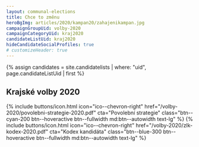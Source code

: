 ```yaml
---
layout: communal-elections
title: Chce to změnu
heroBgImg: articles/2020/kampan20/zahajenikampan.jpg
campaignGroupUid: volby-2020
campaignCategoryUid: kraj2020
candidateListUid: kraj2020
hideCandidateSocialProfiles: true
# customizeHeader: true
---
```

{% assign candidates = site.candidatelists | where: "uid", page.candidateListUid | first %}
<!-- {% capture mainContent %}
  <h1 class="head-alt-lg md:head-alt-xl text-center">Krajské volby 2020</h1>
{% endcapture %} -->

<!-- {% capture subContent %}
  <h2 class="head-alt-base md:head-alt-md mt-2 text-center">Šance <strong>změnit budoucnost</strong></h2>
{% endcapture %} -->

<!-- {% include elections-header.html img=page.img bgImg=page.heroBgImg mainContent=mainContent subContent=subContent candidateListNumber=candidates.number %} -->

<h2 class="head-alt-base md:head-alt-md mt-2">Krajské volby 2020</h2>
<div class="mt-4 md:mt-8 space-y-4">
  {% include buttons/icon.html icon="ico--chevron-right" href="/volby-2020/povolebni-strategie-2020.pdf" cta="Povolební strategie" class="btn--cyan-200 btn--hoveractive btn--fullwidth md:btn--autowidth text-lg" %}
  {% include buttons/icon.html icon="ico--chevron-right" href="/volby-2020/zlk-kodex-2020.pdf" cta="Kodex kandidáta" class="btn--blue-300 btn--hoveractive btn--fullwidth md:btn--autowidth text-lg" %}
</div>
